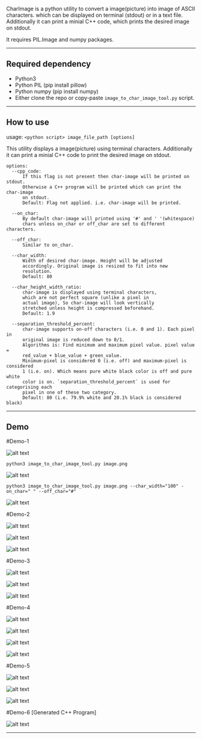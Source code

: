 CharImage is a python utility to convert a image(picture) into image of ASCII characters. which can be displayed on terminal (stdout) or in a text file.
Additionally it can print a minial C++ code, which prints the desired image on stdout.

It requires PIL.Image and numpy packages.


-------------------------------------------------------------------------------------------------------
## Required dependency
- Python3
- Python PIL (pip install pillow)
- Python numpy (pip install numpy)
- Either clone the repo or copy-paste `image_to_char_image_tool.py` script.

-------------------------------------------------------------------------------------------------------
## How to use

usage: `<python script> image_file_path [options]`

This utility displays a image(picture) using terminal characters. Additionally it can print a minial C++ code to print the desired image on stdout.

```
options:
  --cpp_code:
      If this flag is not present then char-image will be printed on stdout.
      Otherwise a C++ program will be printed which can print the char-image
      on stdout.
      Default: Flag not applied. i.e. char-image will be printed.

  --on_char: 
      By default char-image will printed using '#' and ' '(whitespace)
      chars unless on_char or off_char are set to different characters.

  --off_char:
      Similar to on_char.

  --char_width:
      Width of desired char-image. Height will be adjusted
      accordingly. Original image is resized to fit into new
      resolution.
      Default: 80

  --char_height_width_ratio:
      char-image is displayed using terminal characters,
      which are not perfect square (unlike a pixel in
      actual image), So char-image will look vertically
      stretched unless height is compressed beforehand.
      Default: 1.9

  --separation_threshold_percent:
      char-image supports on-off characters (i.e. 0 and 1). Each pixel in
      original image is reduced down to 0/1.
      Algorithms is: Find minimum and maximum pixel value. pixel value =
      red_value + blue_value + green_value.
      Minimum-pixel is considered 0 (i.e. off) and maximum-pixel is considered
      1 (i.e. on). Which means pure white black color is off and pure white
      color is on. `separation_threshold_percent` is used for categorising each
      pixel in one of these two category.
      Default: 80 (i.e. 79.9% white and 20.1% black is considered black)
```
-------------------------------------------------------------------------------------------------------


## Demo

#Demo-1

![alt text](https://raw.githubusercontent.com/mohitmv/char_image/master/demo/original_pic_1.png "Showcase-1")

`python3 image_to_char_image_tool.py image.png`

![alt text](https://raw.githubusercontent.com/mohitmv/char_image/master/demo/showcase_1_2.png "Showcase-1.1")

`python3 image_to_char_image_tool.py image.png --char_width="100" -on_char=" " --off_char="#"`

![alt text](https://raw.githubusercontent.com/mohitmv/char_image/master/demo/showcase_1.png "Showcase-1.2")

#Demo-2

![alt text](https://raw.githubusercontent.com/mohitmv/char_image/master/demo/original_pic_2.png "Showcase-")

![alt text](https://raw.githubusercontent.com/mohitmv/char_image/master/demo/showcase_2.png "Showcase-")

![alt text](https://raw.githubusercontent.com/mohitmv/char_image/master/demo/showcase_2_2.png "Showcase-")

#Demo-3

![alt text](https://raw.githubusercontent.com/mohitmv/char_image/master/demo/original_pic_3.png "Showcase-")

![alt text](https://raw.githubusercontent.com/mohitmv/char_image/master/demo/showcase_3.png "Showcase-")

![alt text](https://raw.githubusercontent.com/mohitmv/char_image/master/demo/showcase_3_2.png "Showcase-")

#Demo-4

![alt text](https://raw.githubusercontent.com/mohitmv/char_image/master/demo/original_pic4.png "Showcase-")

![alt text](https://raw.githubusercontent.com/mohitmv/char_image/master/demo/original_pic_4_2.png "Showcase-")

![alt text](https://raw.githubusercontent.com/mohitmv/char_image/master/demo/showcase_4.png "Showcase-")

![alt text](https://raw.githubusercontent.com/mohitmv/char_image/master/demo/showcase_4_2.png "Showcase-")


#Demo-5

![alt text](https://raw.githubusercontent.com/mohitmv/char_image/master/demo/original_pic_5.png "Showcase-")

![alt text](https://raw.githubusercontent.com/mohitmv/char_image/master/demo/showcase_5.png "Showcase-")

![alt text](https://raw.githubusercontent.com/mohitmv/char_image/master/demo/showcase_5_2.png "Showcase-")


#Demo-6 [Generated C++ Program]

![alt text](https://raw.githubusercontent.com/mohitmv/char_image/master/demo/generated_cpp_code_to_print_pic_3.png "Showcase-1.2")




-------------------------------------------------------------------------------------------------------
